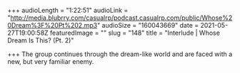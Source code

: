 +++
audioLength = "1:22:51"
audioLink = "http://media.blubrry.com/casualrp/podcast.casualrp.com/public/Whose%20Dream%3F%20Pt%202.mp3"
audioSize = "160043669"
date = 2021-05-27T19:00:58Z
featuredImage = ""
slug = "148"
title = "Interlude | Whose Dream Is This? (Pt. 2)"

+++
The group continues through the dream-like world and are faced with a new, but very familiar enemy.